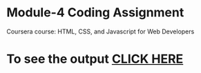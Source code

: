 
# Module-4 Coding Assignment

Coursera course: HTML, CSS, and Javascript for Web Developers

# To see the output [CLICK HERE](https://github.com/salonig90/Coursera_course/blob/main/Assignments/module-4/index.html)